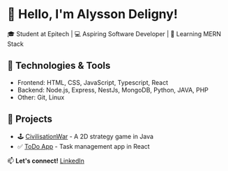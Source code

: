# 👋 Hello, I'm Alysson Deligny!

🎓 Student at Epitech | 💻 Aspiring Software Developer | 🚀 Learning MERN Stack

## 🔧 Technologies & Tools
- Frontend: HTML, CSS, JavaScript, Typescript, React
- Backend: Node.js, Express, NestJs, MongoDB, Python, JAVA, PHP
- Other: Git, Linux

## 🚀 Projects
- 🕹 [CivilisationWar](https://github.com/GamesEdition/CivilisationWar) - A 2D strategy game in Java
- ✅ [ToDo App](https://github.com/AlyssonDeligny/ToDoApp) - Task management app in React

📫 **Let's connect!** [LinkedIn](https://www.linkedin.com/in/alysson-deligny)

